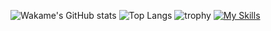 ![Wakame's GitHub stats](https://github-readme-stats.vercel.app/api?username=wakametarou&show_icons=true&theme=radical)
![Top Langs](https://github-readme-stats.vercel.app/api/top-langs/?username=wakametarou&layout=compact&show_icons=true&theme=radical)
![trophy](https://github-profile-trophy.vercel.app/?username=wakametarou&show_icons=true&theme=radical)
[![My Skills](https://skillicons.dev/icons?i=ruby,rails,js,ts,react,materialui,docker,figma&theme=light)](https://skillicons.dev)
